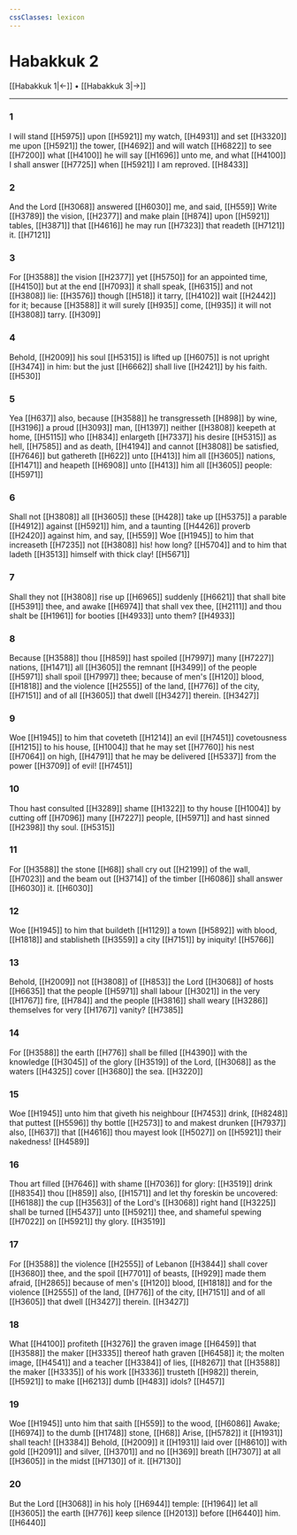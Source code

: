 ```yaml
---
cssClasses: lexicon
---
```

# Habakkuk 2

[[Habakkuk 1|←]] • [[Habakkuk 3|→]]

---

### 1
I will stand [[H5975]] upon [[H5921]] my watch, [[H4931]] and set [[H3320]] me upon [[H5921]] the tower, [[H4692]] and will watch [[H6822]] to see [[H7200]] what [[H4100]] he will say [[H1696]] unto me, and what [[H4100]] I shall answer [[H7725]] when [[H5921]] I am reproved. [[H8433]]

### 2
And the Lord [[H3068]] answered [[H6030]] me, and said, [[H559]] Write [[H3789]] the vision, [[H2377]] and make plain [[H874]] upon [[H5921]] tables, [[H3871]] that [[H4616]] he may run [[H7323]] that readeth [[H7121]] it. [[H7121]]

### 3
For [[H3588]] the vision [[H2377]] yet [[H5750]] for an appointed time, [[H4150]] but at the end [[H7093]] it shall speak, [[H6315]] and not [[H3808]] lie: [[H3576]] though [[H518]] it tarry, [[H4102]] wait [[H2442]] for it; because [[H3588]] it will surely [[H935]] come, [[H935]] it will not [[H3808]] tarry. [[H309]]

### 4
Behold, [[H2009]] his soul [[H5315]] is lifted up [[H6075]] is not upright [[H3474]] in him: but the just [[H6662]] shall live [[H2421]] by his faith. [[H530]]

### 5
Yea [[H637]] also, because [[H3588]] he transgresseth [[H898]] by wine, [[H3196]] a proud [[H3093]] man, [[H1397]] neither [[H3808]] keepeth at home, [[H5115]] who [[H834]] enlargeth [[H7337]] his desire [[H5315]] as hell, [[H7585]] and as death, [[H4194]] and cannot [[H3808]] be satisfied, [[H7646]] but gathereth [[H622]] unto [[H413]] him all [[H3605]] nations, [[H1471]] and heapeth [[H6908]] unto [[H413]] him all [[H3605]] people: [[H5971]]

### 6
Shall not [[H3808]] all [[H3605]] these [[H428]] take up [[H5375]] a parable [[H4912]] against [[H5921]] him, and a taunting [[H4426]] proverb [[H2420]] against him, and say, [[H559]] Woe [[H1945]] to him that increaseth [[H7235]] not [[H3808]] his! how long? [[H5704]] and to him that ladeth [[H3513]] himself with thick clay! [[H5671]]

### 7
Shall they not [[H3808]] rise up [[H6965]] suddenly [[H6621]] that shall bite [[H5391]] thee, and awake [[H6974]] that shall vex thee, [[H2111]] and thou shalt be [[H1961]] for booties [[H4933]] unto them? [[H4933]]

### 8
Because [[H3588]] thou [[H859]] hast spoiled [[H7997]] many [[H7227]] nations, [[H1471]] all [[H3605]] the remnant [[H3499]] of the people [[H5971]] shall spoil [[H7997]] thee; because of men's [[H120]] blood, [[H1818]] and the violence [[H2555]] of the land, [[H776]] of the city, [[H7151]] and of all [[H3605]] that dwell [[H3427]] therein. [[H3427]]

### 9
Woe [[H1945]] to him that coveteth [[H1214]] an evil [[H7451]] covetousness [[H1215]] to his house, [[H1004]] that he may set [[H7760]] his nest [[H7064]] on high, [[H4791]] that he may be delivered [[H5337]] from the power [[H3709]] of evil! [[H7451]]

### 10
Thou hast consulted [[H3289]] shame [[H1322]] to thy house [[H1004]] by cutting off [[H7096]] many [[H7227]] people, [[H5971]] and hast sinned [[H2398]] thy soul. [[H5315]]

### 11
For [[H3588]] the stone [[H68]] shall cry out [[H2199]] of the wall, [[H7023]] and the beam out [[H3714]] of the timber [[H6086]] shall answer [[H6030]] it. [[H6030]]

### 12
Woe [[H1945]] to him that buildeth [[H1129]] a town [[H5892]] with blood, [[H1818]] and stablisheth [[H3559]] a city [[H7151]] by iniquity! [[H5766]]

### 13
Behold, [[H2009]] not [[H3808]] of [[H853]] the Lord [[H3068]] of hosts [[H6635]] that the people [[H5971]] shall labour [[H3021]] in the very [[H1767]] fire, [[H784]] and the people [[H3816]] shall weary [[H3286]] themselves for very [[H1767]] vanity? [[H7385]]

### 14
For [[H3588]] the earth [[H776]] shall be filled [[H4390]] with the knowledge [[H3045]] of the glory [[H3519]] of the Lord, [[H3068]] as the waters [[H4325]] cover [[H3680]] the sea. [[H3220]]

### 15
Woe [[H1945]] unto him that giveth his neighbour [[H7453]] drink, [[H8248]] that puttest [[H5596]] thy bottle [[H2573]] to and makest drunken [[H7937]] also, [[H637]] that [[H4616]] thou mayest look [[H5027]] on [[H5921]] their nakedness! [[H4589]]

### 16
Thou art filled [[H7646]] with shame [[H7036]] for glory: [[H3519]] drink [[H8354]] thou [[H859]] also, [[H1571]] and let thy foreskin be uncovered: [[H6188]] the cup [[H3563]] of the Lord's [[H3068]] right hand [[H3225]] shall be turned [[H5437]] unto [[H5921]] thee, and shameful spewing [[H7022]] on [[H5921]] thy glory. [[H3519]]

### 17
For [[H3588]] the violence [[H2555]] of Lebanon [[H3844]] shall cover [[H3680]] thee, and the spoil [[H7701]] of beasts, [[H929]] made them afraid, [[H2865]] because of men's [[H120]] blood, [[H1818]] and for the violence [[H2555]] of the land, [[H776]] of the city, [[H7151]] and of all [[H3605]] that dwell [[H3427]] therein. [[H3427]]

### 18
What [[H4100]] profiteth [[H3276]] the graven image [[H6459]] that [[H3588]] the maker [[H3335]] thereof hath graven [[H6458]] it; the molten image, [[H4541]] and a teacher [[H3384]] of lies, [[H8267]] that [[H3588]] the maker [[H3335]] of his work [[H3336]] trusteth [[H982]] therein, [[H5921]] to make [[H6213]] dumb [[H483]] idols? [[H457]]

### 19
Woe [[H1945]] unto him that saith [[H559]] to the wood, [[H6086]] Awake; [[H6974]] to the dumb [[H1748]] stone, [[H68]] Arise, [[H5782]] it [[H1931]] shall teach! [[H3384]] Behold, [[H2009]] it [[H1931]] laid over [[H8610]] with gold [[H2091]] and silver, [[H3701]] and no [[H369]] breath [[H7307]] at all [[H3605]] in the midst [[H7130]] of it. [[H7130]]

### 20
But the Lord [[H3068]] in his holy [[H6944]] temple: [[H1964]] let all [[H3605]] the earth [[H776]] keep silence [[H2013]] before [[H6440]] him. [[H6440]]